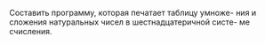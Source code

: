Составить программу, которая печатает таблицу умноже-
ния и сложения натуральных чисел в шестнадцатеричной систе-
ме счисления.
